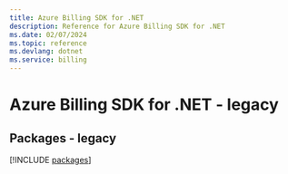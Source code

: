 ```yaml
---
title: Azure Billing SDK for .NET
description: Reference for Azure Billing SDK for .NET
ms.date: 02/07/2024
ms.topic: reference
ms.devlang: dotnet
ms.service: billing
---
```

# Azure Billing SDK for .NET - legacy
## Packages - legacy
[!INCLUDE [packages](billing-index.md)]